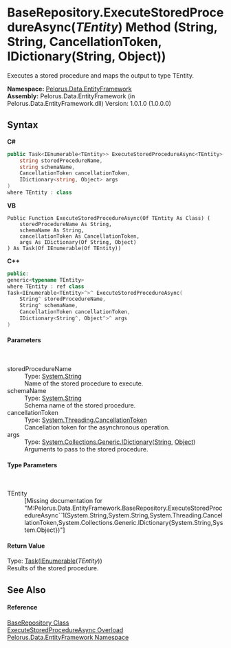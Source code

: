 # BaseRepository.ExecuteStoredProcedureAsync(*TEntity*) Method (String, String, CancellationToken, IDictionary(String, Object))
 

Executes a stored procedure and maps the output to type TEntity.

**Namespace:**&nbsp;<a href="55312241">Pelorus.Data.EntityFramework</a><br />**Assembly:**&nbsp;Pelorus.Data.EntityFramework (in Pelorus.Data.EntityFramework.dll) Version: 1.0.1.0 (1.0.0.0)

## Syntax

**C#**<br />
``` C#
public Task<IEnumerable<TEntity>> ExecuteStoredProcedureAsync<TEntity>(
	string storedProcedureName,
	string schemaName,
	CancellationToken cancellationToken,
	IDictionary<string, Object> args
)
where TEntity : class

```

**VB**<br />
``` VB
Public Function ExecuteStoredProcedureAsync(Of TEntity As Class) ( 
	storedProcedureName As String,
	schemaName As String,
	cancellationToken As CancellationToken,
	args As IDictionary(Of String, Object)
) As Task(Of IEnumerable(Of TEntity))
```

**C++**<br />
``` C++
public:
generic<typename TEntity>
where TEntity : ref class
Task<IEnumerable<TEntity>^>^ ExecuteStoredProcedureAsync(
	String^ storedProcedureName, 
	String^ schemaName, 
	CancellationToken cancellationToken, 
	IDictionary<String^, Object^>^ args
)
```


#### Parameters
&nbsp;<dl><dt>storedProcedureName</dt><dd>Type: <a href="http://msdn2.microsoft.com/en-us/library/s1wwdcbf" target="_blank">System.String</a><br />Name of the stored procedure to execute.</dd><dt>schemaName</dt><dd>Type: <a href="http://msdn2.microsoft.com/en-us/library/s1wwdcbf" target="_blank">System.String</a><br />Schema name of the stored procedure.</dd><dt>cancellationToken</dt><dd>Type: <a href="http://msdn2.microsoft.com/en-us/library/dd384802" target="_blank">System.Threading.CancellationToken</a><br />Cancellation token for the asynchronous operation.</dd><dt>args</dt><dd>Type: <a href="http://msdn2.microsoft.com/en-us/library/s4ys34ea" target="_blank">System.Collections.Generic.IDictionary</a>(<a href="http://msdn2.microsoft.com/en-us/library/s1wwdcbf" target="_blank">String</a>, <a href="http://msdn2.microsoft.com/en-us/library/e5kfa45b" target="_blank">Object</a>)<br />Arguments to pass to the stored procedure.</dd></dl>

#### Type Parameters
&nbsp;<dl><dt>TEntity</dt><dd>\[Missing <typeparam name="TEntity"/> documentation for "M:Pelorus.Data.EntityFramework.BaseRepository.ExecuteStoredProcedureAsync``1(System.String,System.String,System.Threading.CancellationToken,System.Collections.Generic.IDictionary{System.String,System.Object})"\]</dd></dl>

#### Return Value
Type: <a href="http://msdn2.microsoft.com/en-us/library/dd321424" target="_blank">Task</a>(<a href="http://msdn2.microsoft.com/en-us/library/9eekhta0" target="_blank">IEnumerable</a>(*TEntity*))<br />Results of the stored procedure.

## See Also


#### Reference
<a href="D8FCD057">BaseRepository Class</a><br /><a href="902C3CFE">ExecuteStoredProcedureAsync Overload</a><br /><a href="55312241">Pelorus.Data.EntityFramework Namespace</a><br />